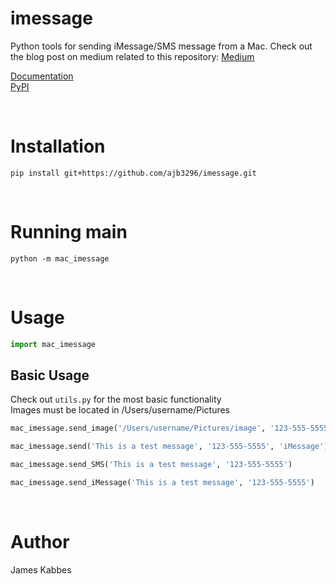 # imessage
Python tools for sending iMessage/SMS message from a Mac. Check out the blog post on medium related to this repository: [Medium](https://medium.com/@jameskabbes/sending-imessages-with-python-on-a-mac-b77b7dd6e371)

[Documentation](https://jameskabbes.github.io/imessage) <br>
[PyPI](https://pypi.org/project/pyimessage)

<br>

# Installation
`pip install git+https://github.com/ajb3296/imessage.git`

<br>

# Running main

```
python -m mac_imessage
```

<br>

# Usage

```python
import mac_imessage
```

## Basic Usage
Check out `utils.py` for the most basic functionality<br>
Images must be located in /Users/username/Pictures

```python
mac_imessage.send_image('/Users/username/Pictures/image', '123-555-5555', 'iMessage')
```
```python
mac_imessage.send('This is a test message', '123-555-5555', 'iMessage')
```
```python
mac_imessage.send_SMS('This is a test message', '123-555-5555')
```

```python
mac_imessage.send_iMessage('This is a test message', '123-555-5555')
```

<br>

# Author
James Kabbes
